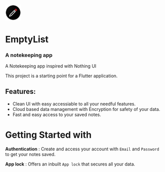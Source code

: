 <img src="https://github.com/maxx4688/EmptyList/blob/main/android/app/src/main/res/mipmap-hdpi/ic_launcher.png" alt="logotype" width="10%"/>

# EmptyList
### A notekeeping app 

A Notekeeping app inspired with Nothing UI

This project is a starting point for a Flutter application.

## Features:

- Clean UI with easy accessiable to all your needful features.
- Cloud based data management with Encryption for safety of your data.
- Fast and easy access to your saved notes.

# Getting Started with
**Authentication** : Create and access your account with `Email` and `Password` to get your notes saved.

**App lock** : Offers an inbuilt ```App lock``` that secures all your data.
